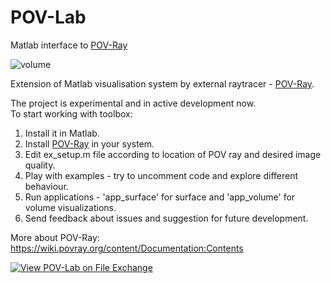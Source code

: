 # POV-Lab
 Matlab interface to [POV-Ray](http://www.povray.org/)

![volume](https://user-images.githubusercontent.com/6688301/213535894-b3e5afd9-83bf-4597-ab41-227250b2c0ea.png)

Extension of Matlab visualisation system by external raytracer - [POV-Ray](http://www.povray.org/).

The project is experimental and in active development now.\
To start working with toolbox:

1. Install it in Matlab.
2. Install [POV-Ray](http://www.povray.org/) in your system.
3. Edit ex_setup.m file according to location of POV ray and desired image quality.
4. Play with examples - try to uncomment code and explore different behaviour.
5. Run applications - 'app_surface' for surface and 'app_volume' for volume visualizations.
6. Send feedback about issues and suggestion for future development.

More about POV-Ray:
https://wiki.povray.org/content/Documentation:Contents

[![View POV-Lab on File Exchange](https://www.mathworks.com/matlabcentral/images/matlab-file-exchange.svg)](https://www.mathworks.com/matlabcentral/fileexchange/123520-pov-lab)
